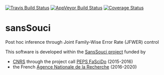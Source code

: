 [![Travis Build Status](https://travis-ci.org/pneuvial/sanssouci.svg?branch=develop)](https://travis-ci.org/pneuvial/sanssouci)
[![AppVeyor Build Status](https://ci.appveyor.com/api/projects/status/github/pneuvial/sanssouci?branch=develop&svg=true)](https://ci.appveyor.com/project/pneuvial/sanssouci)
[![Coverage Status](https://img.shields.io/codecov/c/github/pneuvial/sanssouci/develop.svg)](https://codecov.io/github/pneuvial/sanssouci?branch=develop)

# sansSouci
Post hoc inference through Joint Family-Wise Error Rate (JFWER) control

This software is developed within the [SansSouci project](https://www.math.univ-toulouse.fr/~pneuvial/SansSouci
) funded by 

*  [CNRS](http://www.cnrs.fr) through the project call [PEPS FaSciDo](https://www.cnrs.fr/ins2i/spip.php?article1183) (2015-2016)
* the French [Agence Nationale de la Recherche](http://www.agence-nationale-recherche.fr/?Project=ANR-16-CE40-0019) (2016-2020)
